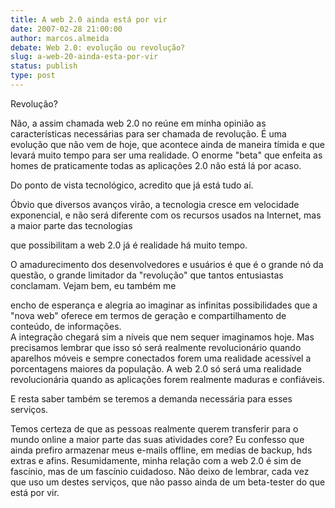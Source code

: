 ```yaml
---
title: A web 2.0 ainda está por vir
date: 2007-02-28 21:00:00
author: marcos.almeida
debate: Web 2.0: evolução ou revolução?
slug: a-web-20-ainda-esta-por-vir
status: publish 
type: post
---
```


Revolução?  

Não, a assim chamada web 2.0 no reúne em minha opinião as características necessárias para ser chamada de revolução. É uma evolução que não vem de hoje, que acontece ainda de maneira tímida e que levará muito tempo para ser uma realidade. O enorme "beta" que enfeita as homes de praticamente todas as aplicações 2.0 não está lá por acaso.  

  

Do ponto de vista tecnológico, acredito que já está tudo aí.  

Óbvio que diversos avanços virão, a tecnologia cresce em velocidade exponencial, e não será diferente com os recursos usados na Internet, mas a maior parte das tecnologias  

que possibilitam a web 2.0 já é realidade há muito tempo.   

  

O amadurecimento dos desenvolvedores e usuários é que é o grande nó da questão, o grande limitador da "revolução" que tantos entusiastas conclamam. Vejam bem, eu também me  

encho de esperança e alegria ao imaginar as infinitas possibilidades que a "nova web" oferece em termos de geração e compartilhamento de conteúdo, de informações.  
A integração chegará sim a níveis que nem sequer imaginamos hoje. Mas precisamos lembrar que isso só será realmente revolucionário quando aparelhos móveis e sempre conectados forem uma realidade acessível a porcentagens maiores da população. A web 2.0 só será uma realidade revolucionária quando as aplicações forem realmente maduras e confiáveis.   

  

E resta saber também se teremos a demanda necessária para esses serviços.  

Temos certeza de que as pessoas realmente querem transferir para o mundo online a maior parte das suas atividades core? Eu confesso que ainda prefiro armazenar meus e-mails offline, em medias de backup, hds extras e afins. Resumidamente, minha relação com a web 2.0 é sim de fascínio, mas de um fascínio cuidadoso. Não deixo de lembrar, cada vez que uso um destes serviços, que não passo ainda de um beta-tester do que está por vir.  


